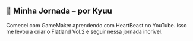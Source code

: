 ## 🎤 Minha Jornada – por Kyuu

Comecei com GameMaker aprendendo com HeartBeast no YouTube. Isso me levou a criar o Flatland Vol.2 e seguir nessa jornada incrível.